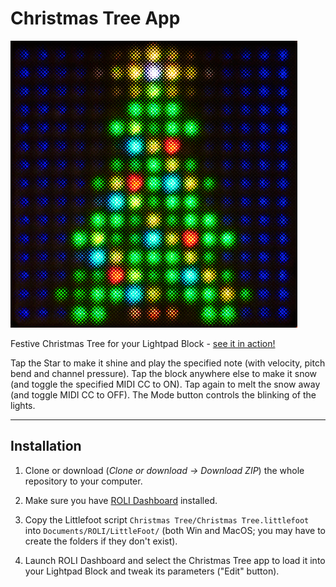 # Christmas Tree App

![Christmas Tree](screenshot01.png)

Festive Christmas Tree for your Lightpad Block - [see it in action!](https://www.instagram.com/p/BsG6yCYB9jI/)

Tap the Star to make it shine and play the specified note (with velocity, pitch bend and channel pressure).
Tap the block anywhere else to make it snow (and toggle the specified MIDI CC to ON).
Tap again to melt the snow away (and toggle MIDI CC to OFF).
The Mode button controls the blinking of the lights.

---

## Installation

1. Clone or download (*Clone or download -> Download ZIP*) the whole repository to your computer.

2. Make sure you have [ROLI Dashboard](https://roli.com/products/software/blocks-dashboard) installed.

3. Copy the Littlefoot script `Christmas Tree/Christmas Tree.littlefoot`  into `Documents/ROLI/LittleFoot/` (both Win and MacOS; you may have to create the folders if they don't exist).

4. Launch ROLI Dashboard and select the Christmas Tree app to load it into your Lightpad Block and tweak its parameters ("Edit" button).
